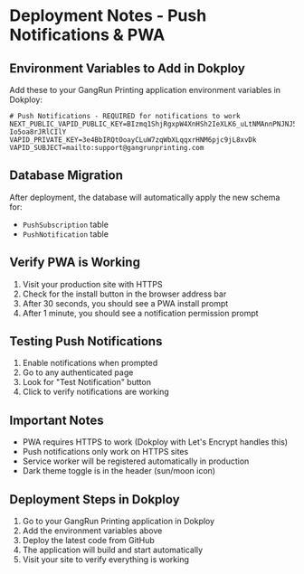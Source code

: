 # Deployment Notes - Push Notifications & PWA

## Environment Variables to Add in Dokploy

Add these to your GangRun Printing application environment variables in Dokploy:

```env
# Push Notifications - REQUIRED for notifications to work
NEXT_PUBLIC_VAPID_PUBLIC_KEY=BIzmq1ShjRgxpW4XnHSh2IeXLK6_uLtNMAnnPNJNJ5Pj3DD7JRXFajvI7KZpoujH8J1ZE0Kl-Io5oa8rJRlCIlY
VAPID_PRIVATE_KEY=3e4BbIRQtOoayCLuW7zqWbXLqqxrHNM6pjc9jL8xvDk
VAPID_SUBJECT=mailto:support@gangrunprinting.com
```

## Database Migration

After deployment, the database will automatically apply the new schema for:
- `PushSubscription` table
- `PushNotification` table

## Verify PWA is Working

1. Visit your production site with HTTPS
2. Check for the install button in the browser address bar
3. After 30 seconds, you should see a PWA install prompt
4. After 1 minute, you should see a notification permission prompt

## Testing Push Notifications

1. Enable notifications when prompted
2. Go to any authenticated page
3. Look for "Test Notification" button
4. Click to verify notifications are working

## Important Notes

- PWA requires HTTPS to work (Dokploy with Let's Encrypt handles this)
- Push notifications only work on HTTPS sites
- Service worker will be registered automatically in production
- Dark theme toggle is in the header (sun/moon icon)

## Deployment Steps in Dokploy

1. Go to your GangRun Printing application in Dokploy
2. Add the environment variables above
3. Deploy the latest code from GitHub
4. The application will build and start automatically
5. Visit your site to verify everything is working